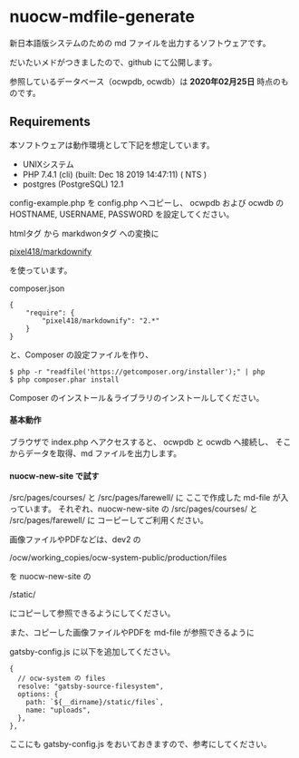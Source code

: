 ﻿nuocw-mdfile-generate
==========
新日本語版システムのための md ファイルを出力するソフトウェアです。

だいたいメドがつきましたので、github にて公開します。

参照しているデータベース（ocwpdb, ocwdb）は 
**2020年02月25日** 時点のものです。

Requirements
------------

本ソフトウェアは動作環境として下記を想定しています。

* UNIXシステム
* PHP 7.4.1 (cli) (built: Dec 18 2019 14:47:11) ( NTS )
* postgres (PostgreSQL) 12.1

config-example.php を config.php へコピーし、
ocwpdb および ocwdb の HOSTNAME, USERNAME, PASSWORD を設定してください。

htmlタグ から markdwonタグ への変換に

[pixel418/markdownify](https://packagist.org/packages/pixel418/markdownify)

を使っています。


composer.json

    {
        "require": {
            "pixel418/markdownify": "2.*"
        }
    }

と、Composer の設定ファイルを作り、

```
$ php -r "readfile('https://getcomposer.org/installer');" | php
$ php composer.phar install
```

Composer のインストール＆ライブラリのインストールしてください。



#### 基本動作

ブラウザで index.php へアクセスすると、
ocwpdb と ocwdb へ接続し、
そこからデータを取得、md ファイルを出力します。

#### nuocw-new-site で試す

/src/pages/courses/ と /src/pages/farewell/ に
ここで作成した md-file が入っています。
それぞれ、nuocw-new-site の
/src/pages/courses/ と /src/pages/farewell/ に
コーピーしてご利用ください。

画像ファイルやPDFなどは、dev2 の

/ocw/working_copies/ocw-system-public/production/files

を nuocw-new-site の

/static/

にコピーして参照できるようにしてください。

また、コピーした画像ファイルやPDFを md-file が参照できるように

gatsby-config.js に以下を追加してください。

    {
      // ocw-system の files 
      resolve: "gatsby-source-filesystem",
      options: {
        path: `${__dirname}/static/files`,
        name: "uploads",
      },
    },

ここにも gatsby-config.js をおいておきますので、参考にしてください。
